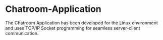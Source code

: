 # Chatroom-Application
The Chatroom Application has been developed for the Linux environment and uses TCP/IP Socket programming for seamless server-client communication.
